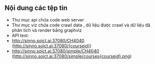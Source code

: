 ## Nội dung các tệp tin
* Thư mục api chứa code web server 
* Thư mục viz chứa code crawl data , dữ liệu được crawl và dữ liệu đã phân tích và render bằng graphviz
* API test:
* http://sinno.soict.ai:37080/CH4040 (http://sinno.soict.ai:37080/{courseid})
* http://sinno.soict.ai:37080/simple/CH4040 (http://sinno.soict.ai:37080/simple/courses{courseid}.png)
